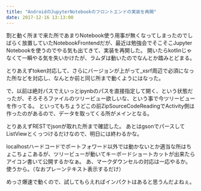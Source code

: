 ```yaml
---
title: "AndroidのJupyterNotebookのフロントエンドの実装を再開"
date: 2017-12-16 13:13:00
---
```


割と動く所まで来た所であまりNotebook使う用事が無くなってしまったのでしばらく放置していたNotebookFrontendだが、最近は勉強会でそこそこJupyter Notebookを使うのでやる気も出てきて、実装を再開した。
開いたらkotlinじゃなくて一瞬やる気を失いかけたが、ラムダは動いたのでなんとか踏みとどまる。

とりあえずtoken対応して、さらにバージョンが上がって_xsrf周辺で必須になった所などを対応し、なんとか前と同じ所まで動くようにはなった。

で、以前は絶対パスでえいっとipynbのパスを直接指定して開く、という状態だったが、そろそろファイルのツリービュー欲しいな、という事で今ツリービューを作ってる。
といってもちょうどこの前ZipSourceCodeReadingでActivity側は作ったのがあるので、データを取ってくる所がメインとなる。

とりあえずRESTでjsonが取れた所まで確認した。
あとはgsonでパースしてListViewとくっつけるだけなので、明日には終わるかな。

localhostハードコードでポートフォワード以外では動かないとか適当な所はちょこちょこあるが、ツリービューが動いてキーボードショートカットが出来たらアイコン書いて公開するかなぁ。
あ、マークダウンセルの対応は一応やるか。使うから。（なおプレーンテキスト表示するだけ）

めっさ爆速で動くので、試してもらえればインパクトはあると思うんだよねぇ。
